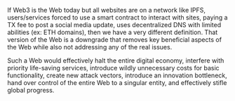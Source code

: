 If Web3 is the Web today but all websites are on a network like IPFS, users/services forced to use a smart contract to interact with sites, paying a TX fee to post a social media update, uses decentralized DNS with limited abilities (ex: ETH domains), then we have a very different definition. That version of the Web is a downgrade that removes key beneficial aspects of the Web while also not addressing any of the real issues.

Such a Web would effectively halt the entire digital economy, interfere with priority life-saving services, introduce wildly unnecessary costs for basic functionality, create new attack vectors, introduce an innovation bottleneck, hand over control of the entire Web to a singular entity, and effectively stifle global progress.
